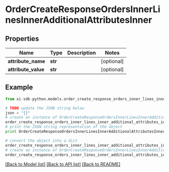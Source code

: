 # OrderCreateResponseOrdersInnerLinesInnerAdditionalAttributesInner


## Properties

Name | Type | Description | Notes
------------ | ------------- | ------------- | -------------
**attribute_name** | **str** |  | [optional] 
**attribute_value** | **str** |  | [optional] 

## Example

```python
from xi-sdk-python.models.order_create_response_orders_inner_lines_inner_additional_attributes_inner import OrderCreateResponseOrdersInnerLinesInnerAdditionalAttributesInner

# TODO update the JSON string below
json = "{}"
# create an instance of OrderCreateResponseOrdersInnerLinesInnerAdditionalAttributesInner from a JSON string
order_create_response_orders_inner_lines_inner_additional_attributes_inner_instance = OrderCreateResponseOrdersInnerLinesInnerAdditionalAttributesInner.from_json(json)
# print the JSON string representation of the object
print OrderCreateResponseOrdersInnerLinesInnerAdditionalAttributesInner.to_json()

# convert the object into a dict
order_create_response_orders_inner_lines_inner_additional_attributes_inner_dict = order_create_response_orders_inner_lines_inner_additional_attributes_inner_instance.to_dict()
# create an instance of OrderCreateResponseOrdersInnerLinesInnerAdditionalAttributesInner from a dict
order_create_response_orders_inner_lines_inner_additional_attributes_inner_form_dict = order_create_response_orders_inner_lines_inner_additional_attributes_inner.from_dict(order_create_response_orders_inner_lines_inner_additional_attributes_inner_dict)
```
[[Back to Model list]](../README.md#documentation-for-models) [[Back to API list]](../README.md#documentation-for-api-endpoints) [[Back to README]](../README.md)


